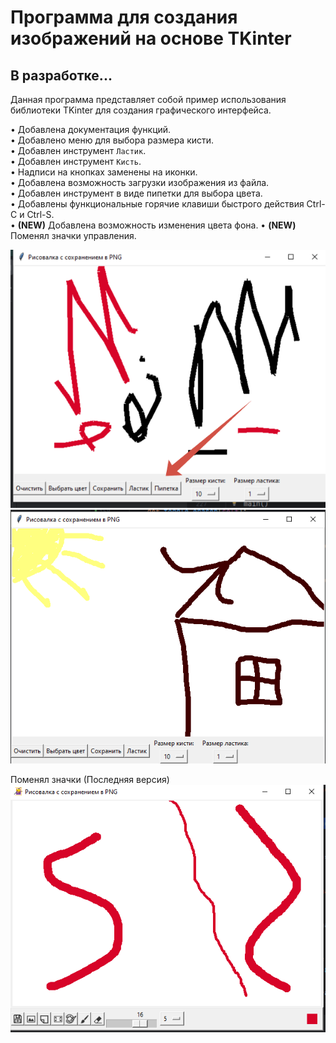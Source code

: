 # Программа для создания изображений на основе TKinter
## В разработке...

Данная программа представляет собой пример использования библиотеки TKinter для создания графического интерфейса.

• Добавлена документация функций.  
• Добавлено меню для выбора размера кисти.  
• Добавлен инструмент `Ластик`.  
• Добавлен инструмент `Кисть`.  
• Надписи на кнопках заменены на иконки.  
• Добавлена возможность загрузки изображения из файла.  
• Добавлен инструмент в виде пипетки для выбора цвета.  
• Добавлены функциональные горячие клавиши быстрого действия Ctrl-C и Ctrl-S.  
• **(NEW)** Добавлена возможность изменения цвета фона. 
• **(NEW)** Поменял значки управления. 


![2024-12-26_19-09-56.png](2024-12-26_19-09-56.png)
![2024-12-25_19-38-40.png](2024-12-25_19-38-40.png)

Поменял значки (Последняя версия)
![ares 9_01.png](ares%209_01.png)